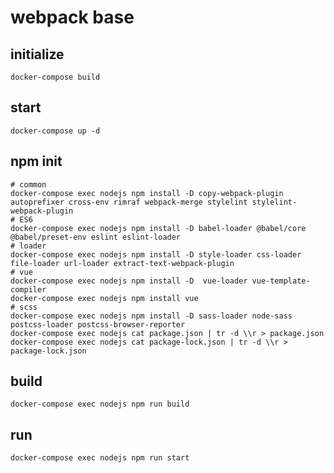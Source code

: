 # webpack base

## initialize

`docker-compose build`

## start

`docker-compose up -d`

## npm init

```
# common
docker-compose exec nodejs npm install -D copy-webpack-plugin autoprefixer cross-env rimraf webpack-merge stylelint stylelint-webpack-plugin
# ES6
docker-compose exec nodejs npm install -D babel-loader @babel/core @babel/preset-env eslint eslint-loader
# loader
docker-compose exec nodejs npm install -D style-loader css-loader file-loader url-loader extract-text-webpack-plugin
# vue
docker-compose exec nodejs npm install -D  vue-loader vue-template-compiler
docker-compose exec nodejs npm install vue
# scss
docker-compose exec nodejs npm install -D sass-loader node-sass postcss-loader postcss-browser-reporter
docker-compose exec nodejs cat package.json | tr -d \\r > package.json
docker-compose exec nodejs cat package-lock.json | tr -d \\r > package-lock.json
```

## build

`docker-compose exec nodejs npm run build`

## run

`docker-compose exec nodejs npm run start`
